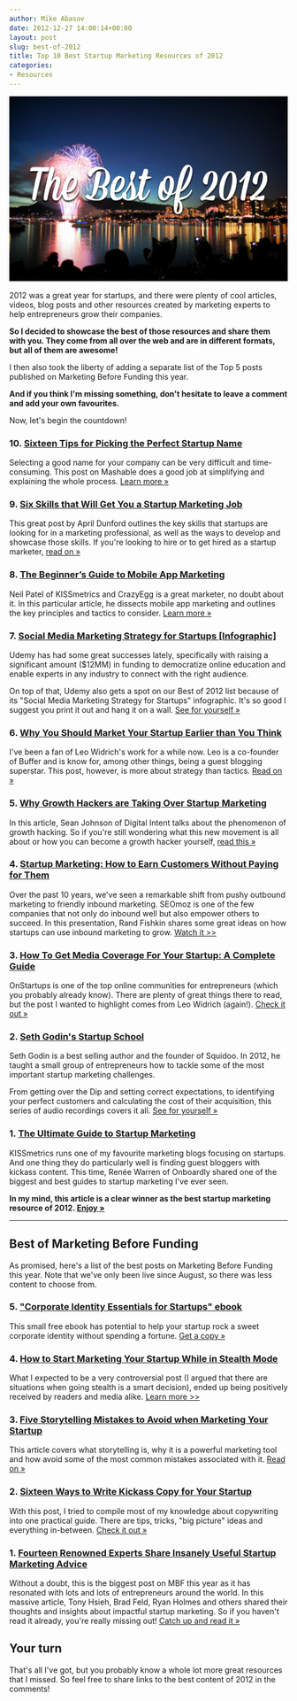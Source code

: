 ```yaml
---
author: Mike Abasov
date: 2012-12-27 14:00:14+00:00
layout: post
slug: best-of-2012
title: Top 10 Best Startup Marketing Resources of 2012
categories:
- Resources
---
```


[![Top 10 Best Startup Marketing Resources of 2012](/wp-content/uploads/2012/12/bestof2012.png)](/2012/12/27/best-of-2012/)

2012 was a great year for startups, and there were plenty of cool articles, videos, blog posts and other resources created by marketing experts to help entrepreneurs grow their companies.

**So I decided to showcase the best of those resources and share them with you. They come from all over the web and are in different formats, but all of them are awesome!**

I then also took the liberty of adding a separate list of the Top 5 posts published on Marketing Before Funding this year.

**And if you think I'm missing something, don't hesitate to leave a comment and add your own favourites.**

Now, let's begin the countdown!

<!-- more -->


### 10. [Sixteen Tips for Picking the Perfect Startup Name](//mashable.com/2012/10/04/startup-naming/)


Selecting a good name for your company can be very difficult and time-consuming. This post on Mashable does a good job at simplifying and explaining the whole process. [Learn more &raquo;](//mashable.com/2012/10/04/startup-naming/)


### 9. [Six Skills that Will Get You a Startup Marketing Job](//www.rocketwatcher.com/blog/2012/04/startup-marketing-job.html)


This great post by April Dunford outlines the key skills that startups are looking for in a marketing professional, as well as the ways to develop and showcase those skills. If you're looking to hire or to get hired as a startup marketer, [read on &raquo;](//www.rocketwatcher.com/blog/2012/04/startup-marketing-job.html)


### 8. [The Beginner’s Guide to Mobile App Marketing](//www.quicksprout.com/2012/05/10/the-beginners-guide-to-mobile-app-marketing/)


Neil Patel of KISSmetrics and CrazyEgg is a great marketer, no doubt about it. In this particular article, he dissects mobile app marketing and outlines the key principles and tactics to consider. [Learn more &raquo;](//www.quicksprout.com/2012/05/10/the-beginners-guide-to-mobile-app-marketing/)


### 7. [Social Media Marketing Strategy for Startups [Infographic]](//www.udemy.com/blog/social-media-marketing-for-startups-infographic/)


Udemy has had some great successes lately, specifically with raising a significant amount ($12MM) in funding to democratize online education and enable experts in any industry to connect with the right audience.

On top of that, Udemy also gets a spot on our Best of 2012 list because of its "Social Media Marketing Strategy for Startups" infographic. It's so good I suggest you print it out and hang it on a wall. [See for yourself &raquo;](//www.udemy.com/blog/social-media-marketing-for-startups-infographic/)


### 6. [Why You Should Market Your Startup Earlier than You Think](//leostartsup.com/2012/07/why-you-should-market-your-startup-earlier-than-you-think/)


I've been a fan of Leo Widrich's work for a while now. Leo is a co-founder of Buffer and is know for, among other things, being a guest blogging superstar. This post, however, is more about strategy than tactics. [Read on &raquo;](//leostartsup.com/2012/07/why-you-should-market-your-startup-earlier-than-you-think/)


### 5. [Why Growth Hackers are Taking Over Startup Marketing](//technori.com/2012/10/2600-up-and-to-the-right-why-growth-hackers-are-taking-over-startup-marketing/)


In this article, Sean Johnson of Digital Intent talks about the phenomenon of growth hacking. So if you're still wondering what this new movement is all about or how you can become a growth hacker yourself, [read this &raquo;](//technori.com/2012/10/2600-up-and-to-the-right-why-growth-hackers-are-taking-over-startup-marketing/)


### 4. [Startup Marketing: How to Earn Customers Without Paying for Them](//www.seomoz.org/blog/startup-marketing-how-to-earn-customers-without-paying-for-them)


Over the past 10 years, we've seen a remarkable shift from pushy outbound marketing to friendly inbound marketing. SEOmoz is one of the few companies that not only do inbound well but also empower others to succeed. In this presentation, Rand Fishkin shares some great ideas on how startups can use inbound marketing to grow. [Watch it >>](//www.seomoz.org/blog/startup-marketing-how-to-earn-customers-without-paying-for-them)


### 3. [How To Get Media Coverage For Your Startup: A Complete Guide](//onstartups.com/tabid/3339/bid/80121/How-To-Get-Media-Coverage-For-Your-Startup-A-Complete-Guide.aspx)


OnStartups is one of the top online communities for entrepreneurs (which you probably already know). There are plenty of great things there to read, but the post I wanted to highlight comes from Leo Widrich (again!). [Check it out &raquo;](//onstartups.com/tabid/3339/bid/80121/How-To-Get-Media-Coverage-For-Your-Startup-A-Complete-Guide.aspx)


### 2. [Seth Godin's Startup School](//www.earwolf.com/show/startup-school/)


Seth Godin is a best selling author and the founder of Squidoo. In 2012, he taught a small group of entrepreneurs how to tackle some of the most important startup marketing challenges. 

From getting over the Dip and setting correct expectations, to identifying your perfect customers and calculating the cost of their acquisition, this series of audio recordings covers it all. [See for yourself &raquo;](//www.earwolf.com/show/startup-school/)


### 1. [The Ultimate Guide to Startup Marketing](//blog.kissmetrics.com/ultimate-guide-startup-marketing/)


KISSmetrics runs one of my favourite marketing blogs focusing on startups. And one thing they do particularly well is finding guest bloggers with kickass content. This time, Renée Warren of Onboardly shared one of the biggest and best guides to startup marketing I've ever seen.

**In my mind, this article is a clear winner as the best startup marketing resource of 2012. [Enjoy &raquo;](//blog.kissmetrics.com/ultimate-guide-startup-marketing/)**

<hr>

## Best of Marketing Before Funding

As promised, here's a list of the best posts on Marketing Before Funding this year. Note that we've only been live since August, so there was less content to choose from.


### 5. ["Corporate Identity Essentials for Startups" ebook](/2012/10/18/ebook/)


This small free ebook has potential to help your startup rock a sweet corporate identity without spending a fortune. [Get a copy &raquo;](/2012/10/18/ebook/)


### 4. [How to Start Marketing Your Startup While in Stealth Mode](/2012/09/12/marketing-in-stealth-mode/)


What I expected to be a very controversial post (I argued that there are situations when going stealth is a smart decision), ended up being positively received by readers and media alike. [Learn more >>](/2012/09/12/marketing-in-stealth-mode/)


### 3. [Five Storytelling Mistakes to Avoid when Marketing Your Startup](/2012/08/28/startup-storytelling-mistakes/)


This article covers what storytelling is, why it is a powerful marketing tool and how avoid some of the most common mistakes associated with it. [Read on &raquo;](/2012/08/28/startup-storytelling-mistakes/)


### 2. [Sixteen Ways to Write Kickass Copy for Your Startup](/2012/09/26/ways-to-improve-copywriting/)


With this post, I tried to compile most of my knowledge about copywriting into one practical guide. There are tips, tricks, "big picture" ideas and everything in-between. [Check it out &raquo;](/2012/09/26/ways-to-improve-copywriting/)


### 1. [Fourteen Renowned Experts Share Insanely Useful Startup Marketing Advice](/2012/08/07/startup-marketing-priorities/)


Without a doubt, this is the biggest post on MBF this year as it has resonated with lots and lots of entrepreneurs around the world. In this massive article, Tony Hsieh, Brad Feld, Ryan Holmes and others shared their thoughts and insights about impactful startup marketing. So if you haven't read it already, you're really missing out! [Catch up and read it &raquo;](/2012/08/07/startup-marketing-priorities/)


## Your turn

That's all I've got, but you probably know a whole lot more great resources that I missed. So feel free to share links to the best content of 2012 in the comments!
